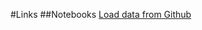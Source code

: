 #Links
##Notebooks
[Load data from Github](https://colab.research.google.com/drive/1KZ25zPQS6qUreEO87-u5cLjV0b4VTT3J?usp=sharing)
